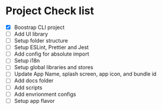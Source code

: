 # Project Check list

- [x] Boostrap CLI project
- [ ] Add UI library
- [ ] Setup folder structure
- [ ] Setup ESLint, Prettier and Jest
- [ ] Add config for absolute import
- [ ] Setup i18n
- [ ] Setup global libraries and stores
- [ ] Update App Name, splash screen, app icon, and bundle id
- [ ] Add docs folder
- [ ] Add scripts
- [ ] Add envrionment configs
- [ ] Setup app flavor
